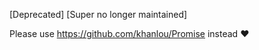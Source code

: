 [Deprecated] [Super no longer maintained]

Please use https://github.com/khanlou/Promise instead :heart:
